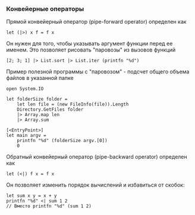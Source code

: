 ### Конвейерные операторы

Прямой конвейерный оператор (pipe-forward operator) определен как

```f#
let (|>) x f = f x
```

Он нужен для того, чтобы указывать аргумент функции перед ее именем. Это позволяет рисовать "паровозы" из вызовов функций

```f#
[2; 3; 1] |> List.sort |> List.iter (printfn "%d")
```

Пример полезной программы с "паровозом" - подсчет общего объема файлов в указанной папке

```f#
open System.IO

let folderSize folder =
    let len file = (new FileInfo(file)).Length
    Directory.GetFiles folder
    |> Array.map len
    |> Array.sum
    
[<EntryPoint>]
let main argv =    
    printfn "%d" (folderSize argv.[0])
    0
```

Обратный конвейерный оператор (pipe-backward operator) определен как

```f#
let (<|) f x = f x
```

Он позволяет изменить порядок вычислений и избавиться от скобок:

```f#
let sum x y = x + y
printfn "%d" <| sum 1 2
// Вместо printfn "%d" (sum 1 2)
```


